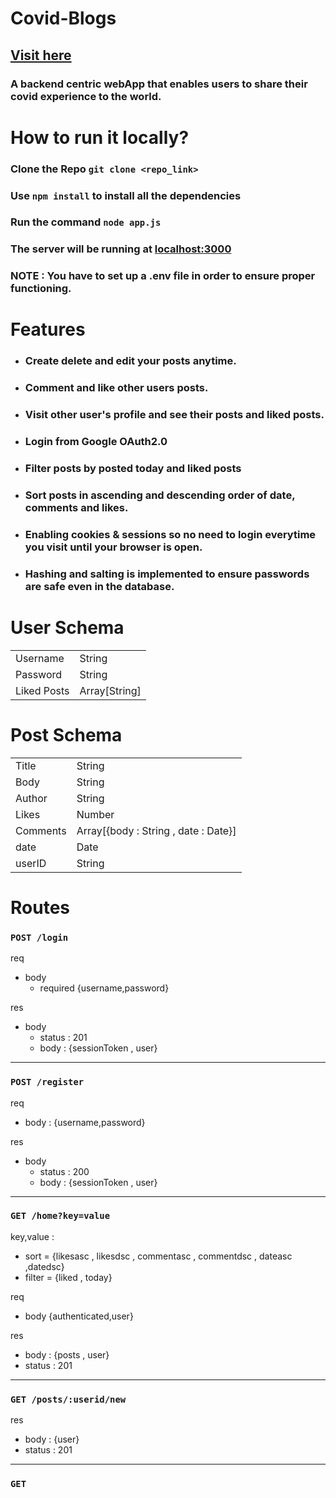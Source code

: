 # Covid-Blogs
## [Visit here](https://covid-blogs.herokuapp.com/)
### A backend centric webApp that enables users to share their covid experience to the world.

# How to run it locally?
### Clone the Repo `git clone <repo_link>`
### Use `npm install` to install all the dependencies
### Run the command `node app.js`
### The server will be running at [localhost:3000](https://localhost:3000)
### NOTE : You have to set up a .env file in order to ensure proper functioning.

# Features
* ### Create delete and edit your posts anytime.
* ### Comment and like other users posts.
* ### Visit other user's profile and see their posts and liked posts.
* ### Login from Google OAuth2.0
* ### Filter posts by posted today and liked posts
* ### Sort posts in ascending and descending order of date, comments and likes.
* ### Enabling cookies & sessions so no need to login everytime you visit until your browser is open.
* ### Hashing and salting is implemented to ensure passwords are safe even in the database.

# User Schema 
<table>
  <tr>
    <td>Username</td>
    <td>String</td>
  </tr>
  <tr>
    <td>Password</td>
    <td>String</td>
  </tr>
  <tr>
    <td>Liked Posts</td>
    <td>Array[String]</td>
  </tr>
 </table>
 
 # Post Schema
 <table>
  <tr>
    <td>Title</td>
    <td>String</td>
  </tr>
  <tr>
    <td>Body</td>
    <td>String</td>
  </tr>
  <tr>
    <td>Author</td>
    <td>String</td>
  </tr>
  <tr>
    <td>Likes</td>
    <td>Number</td>
  </tr>
    <tr>
    <td>Comments</td>
    <td>Array[{body : String , date : Date}]</td>
  </tr>
  <tr>
    <td>date</td>
    <td>Date</td>
  </tr>
  <tr>
    <td>userID</td>
    <td>String</td>
  </tr>
 </table>
 
 # Routes
 
 ### `POST /login`
 
 req 
 * body
    * required {username,password}


 res
 * body
    * status :  201
    * body  : {sessionToken , user}
 
 ---
 
### `POST /register`

 req 
 * body : {username,password}


 res
 * body
    * status :  200
    * body  : {sessionToken , user}


 ---
 
 ### `GET /home?key=value`
 
 key,value : 
 
 * sort = {likesasc , likesdsc , commentasc , commentdsc , dateasc ,datedsc}
 * filter = {liked , today}
 
 
 req 
 * body {authenticated,user}
 
 res
 
 * body :  {posts , user}
 * status : 201
 
 ---
 
 ### `GET /posts/:userid/new`
 
 res
 * body : {user}
 * status : 201

---

### `GET`
 
 
 
 
 
